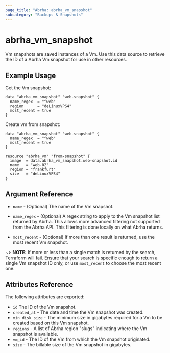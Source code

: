```yaml
---
page_title: "Abrha: abrha_vm_snapshot"
subcategory: "Backups & Snapshots"
---
```


# abrha\_vm\_snapshot

Vm snapshots are saved instances of a Vm. Use this data
source to retrieve the ID of a Abrha Vm snapshot for use in other
resources.

## Example Usage

Get the Vm snapshot:

```hcl
data "abrha_vm_snapshot" "web-snapshot" {
  name_regex  = "^web"
  region      = "deLinuxVPS4"
  most_recent = true
}
```

Create vm from snapshot:

```hcl
data "abrha_vm_snapshot" "web-snapshot" {
  name_regex  = "^web"
  most_recent = true
}

resource "abrha_vm" "from-snapshot" {
  image  = data.abrha_vm_snapshot.web-snapshot.id
  name   = "web-02"
  region = "frankfurt"
  size   = "deLinuxVPS4"
}
```


## Argument Reference

* `name` - (Optional) The name of the Vm snapshot.

* `name_regex` - (Optional) A regex string to apply to the Vm snapshot list returned by Abrha. This allows more advanced filtering not supported from the Abrha API. This filtering is done locally on what Abrha returns.

* `most_recent` - (Optional) If more than one result is returned, use the most recent Vm snapshot.

~> **NOTE:** If more or less than a single match is returned by the search,
Terraform will fail. Ensure that your search is specific enough to return
a single Vm snapshot ID only, or use `most_recent` to choose the most recent one.

## Attributes Reference

The following attributes are exported:

* `id` The ID of the Vm snapshot.
* `created_at` - The date and time the Vm snapshot was created.
* `min_disk_size` - The minimum size in gigabytes required for a Vm to be created based on this Vm snapshot.
* `regions` - A list of Abrha region "slugs" indicating where the Vm snapshot is available.
* `vm_id` - The ID of the Vm from which the Vm snapshot originated.
* `size` - The billable size of the Vm snapshot in gigabytes.
